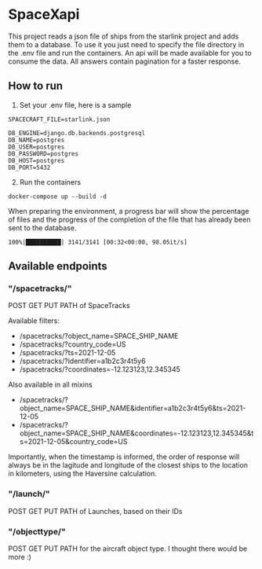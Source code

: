 # SpaceXapi
This project reads a json file of ships from the starlink project and adds them to a database. To use it you just need to specify the file directory in the .env file and run the containers.
An api will be made available for you to consume the data. All answers contain pagination for a faster response.


## How to run 
1. Set your .env file, here is a sample
```
SPACECRAFT_FILE=starlink.json

DB_ENGINE=django.db.backends.postgresql
DB_NAME=postgres
DB_USER=postgres
DB_PASSWORD=postgres
DB_HOST=postgres
DB_PORT=5432
```
2. Run the containers
```
docker-compose up --build -d
```
When preparing the environment, a progress bar will show the percentage of files and the progress of the completion of the file that has already been sent to the database.
```
100%|██████████| 3141/3141 [00:32<00:00, 98.05it/s] 
```

## Available endpoints

### "/spacetracks/"
POST GET PUT PATH of SpaceTracks

Available filters:
- /spacetracks/?object_name=SPACE_SHIP_NAME
- /spacetracks/?country_code=US
- /spacetracks/?ts=2021-12-05
- /spacetracks/?identifier=a1b2c3r4t5y6
- /spacetracks/?coordinates=-12.123123,12.345345

Also available in all mixins
- /spacetracks/?object_name=SPACE_SHIP_NAME&identifier=a1b2c3r4t5y6&ts=2021-12-05
- /spacetracks/?object_name=SPACE_SHIP_NAME&coordinates=-12.123123,12.345345&ts=2021-12-05&country_code=US

Importantly, when the timestamp is informed, the order of response will always be in the lagitude and longitude of the closest ships to the location in kilometers, using the Haversine calculation.

### "/launch/"
POST GET PUT PATH of Launches, based on their IDs

### "/objecttype/"
POST GET PUT PATH for the aircraft object type. I thought there would be more :)
